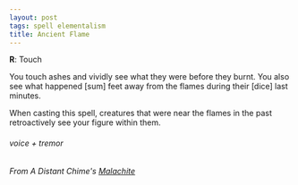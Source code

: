 ```yaml
---
layout: post
tags: spell elementalism
title: Ancient Flame
---
```

**R**: Touch

You touch ashes and vividly see what they were before they burnt. You also see what happened [sum] feet away from the flames during their [dice] last minutes.

When casting this spell, creatures that were near the flames in the past retroactively see your figure within them.

###### voice + tremor
###### From A Distant Chime's [Malachite](https://espharel.blogspot.com/2019/10/glog-wizard-malachite.html)
